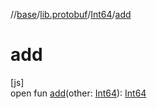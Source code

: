 //[base](../../../index.md)/[lib.protobuf](../index.md)/[Int64](index.md)/[add](add.md)

# add

[js]\
open fun [add](add.md)(other: [Int64](index.md)): [Int64](index.md)
